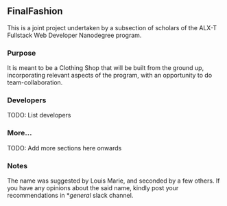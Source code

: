 ## FinalFashion
This is a joint project undertaken by a subsection of scholars of the ALX-T Fullstack Web Developer Nanodegree program.  

### Purpose
It is meant to be a Clothing Shop that will be built from the ground up, incorporating relevant aspects of the program, with an opportunity to do team-collaboration.

### Developers
TODO: List developers

### More...
TODO: Add more sections here onwards 

### Notes
The name was suggested by Louis Marie, and seconded by a few others. If you have any opinions about the said name, kindly post your recommendations in **general* slack channel.
